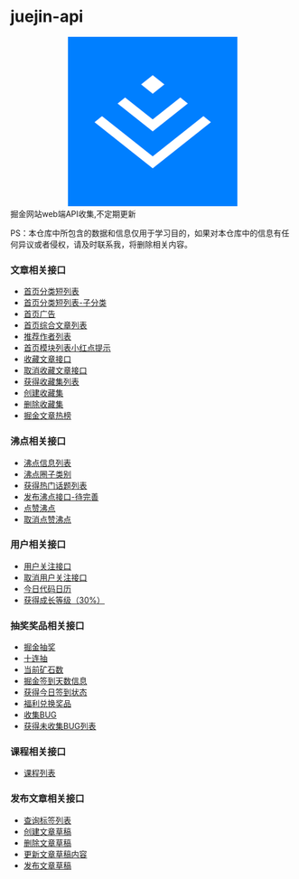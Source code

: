 # juejin-api
<div align=center>
<img src="./icon.png" style="width:300px;margin:auto">
</div>
掘金网站web端API收集,不定期更新

PS：本仓库中所包含的数据和信息仅用于学习目的，如果对本仓库中的信息有任何异议或者侵权，请及时联系我，将删除相关内容。


### 文章相关接口
- [首页分类短列表](./首页分类短列表.md)
- [首页分类短列表-子分类](./首页分类短列表-子分类.md)
- [首页广告](./首页广告.md)
- [首页综合文章列表](./首页综合文章列表.md)
- [推荐作者列表](./推荐作者列表.md)
- [首页模块列表小红点提示](./首页模块列表小红点提示.md)
- [收藏文章接口](./收藏文章接口.md)
- [取消收藏文章接口](./取消收藏文章接口.md)
- [获得收藏集列表](./获得收藏集列表.md)
- [创建收藏集](./创建收藏集.md)
- [删除收藏集](./删除收藏集.md)
- [掘金文章热榜](./掘金文章热榜.md)

### 沸点相关接口
- [沸点信息列表](./沸点信息列表.md)
- [沸点圈子类别](./沸点圈子类别.md)
- [获得热门话题列表](./获得热门话题列表.md)
- [发布沸点接口-待完善](./发布沸点接口.md)
- [点赞沸点](./点赞沸点.md)
- [取消点赞沸点](./取消点赞沸点.md)
### 用户相关接口
- [用户关注接口](./用户关注接口.md)
- [取消用户关注接口](./取消用户关注接口.md)
- [今日代码日历](./今日代码日历.md)
- [获得成长等级（30%）](./获得成长等级.md)

### 抽奖奖品相关接口
- [掘金抽奖](./掘金抽奖.md)
- [十连抽](./十连抽.md)
- [当前矿石数](./当前矿石数.md)
- [掘金签到天数信息](./掘金签到天数信息.md)
- [获得今日签到状态](./获得今日签到状态.md)
- [福利兑换奖品](./福利兑换奖品.md)
- [收集BUG](./收集BUG.md)
- [获得未收集BUG列表](./获得未收集BUG列表.md)


### 课程相关接口
- [课程列表](./获得课程列表.md)

### 发布文章相关接口
- [查询标签列表](./查询标签列表.md)
- [创建文章草稿](./创建文章草稿.md)
- [删除文章草稿](./删除文章草稿.md)
- [更新文章草稿内容](./更新文章草稿内容.md)
- [发布文章草稿](./发布文章草稿.md)